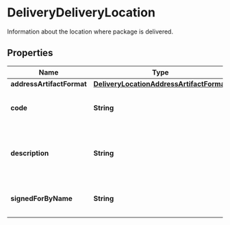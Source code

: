 

# DeliveryDeliveryLocation

Information about the location where package is delivered.

## Properties

| Name | Type | Description | Notes |
|------------ | ------------- | ------------- | -------------|
|**addressArtifactFormat** | [**DeliveryLocationAddressArtifactFormat**](DeliveryLocationAddressArtifactFormat.md) |  |  |
|**code** | **String** | Location Code for delivered package. |  [optional] |
|**description** | **String** | Description of the location where package is delivered. |  [optional] |
|**signedForByName** | **String** | The person who signed for the package. |  [optional] |



